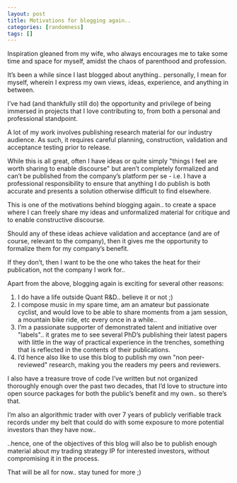 ```yaml
---
layout: post
title: Motivations for blogging again..
categories: [randomness]
tags: []
---
```


Inspiration gleaned from my wife, who always encourages me to take some time and space for myself, amidst the chaos of parenthood and profession.

It’s been a while since I last blogged about anything.. personally, I mean for myself, wherein I express my own views, ideas, experience, and anything in between.

I’ve had (and thankfully still do) the opportunity and privilege of being immersed in projects that I love contributing to, from both a personal and professional standpoint.

A lot of my work involves publishing research material for our industry audience. As such, it requires careful planning, construction, validation and acceptance testing prior to release.

While this is all great, often I have ideas or quite simply "things I feel are worth sharing to enable discourse" but aren’t completely formalized and can’t be published from the company’s platform per se - i.e. I have a professional responsibility to ensure that anything I do publish is both accurate and presents a solution otherwise difficult to find elsewhere.

This is one of the motivations behind blogging again.. to create a space where I can freely share my ideas and unformalized material for critique and to enable constructive discourse. 

Should any of these ideas achieve validation and acceptance (and are of course, relevant to the company), then it gives me the opportunity to formalize them for my company’s benefit.

If they don’t, then I want to be the one who takes the heat for their publication, not the company I work for.. 

Apart from the above, blogging again is exciting for several other reasons:

1. I do have a life outside Quant R&D.. believe it or not ;)
1. I compose music in my spare time, am an amateur but passionate cyclist, and would love to be able to share moments from a jam session, a mountain bike ride, etc every once in a while..
1. I’m a passionate supporter of demonstrated talent and initiative over "labels".. it grates me to see several PhD’s publishing their latest papers with little in the way of practical experience in the trenches, something that is reflected in the contents of their publications.
1. I’d hence also like to use this blog to publish my own "non peer-reviewed" research, making you the readers my peers and reviewers.

I also have a treasure trove of code I’ve written but not organized thoroughly enough over the past two decades, that I’d love to structure into open source packages for both the public’s benefit and my own.. so there’s that.

I’m also an algorithmic trader with over 7 years of publicly verifiable track records under my belt that could do with some exposure to more potential investors than they have now.. 

..hence, one of the objectives of this blog will also be to publish enough material about my trading strategy IP for interested investors, without compromising it in the process.

That will be all for now.. stay tuned for more ;)